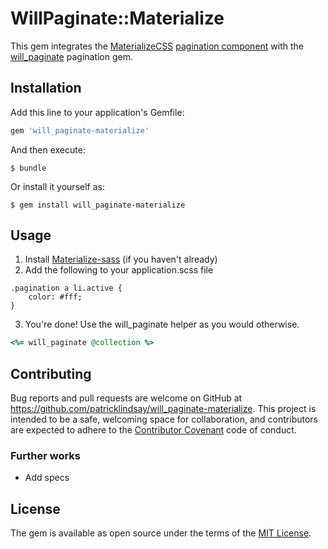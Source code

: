 # WillPaginate::Materialize

This gem integrates the [MaterializeCSS](https://github.com/Dogfalo/materialize) [pagination component](http://materializecss.com/pagination.html) with the [will_paginate](https://github.com/mislav/will_paginate) pagination gem.

## Installation

Add this line to your application's Gemfile:

```ruby
gem 'will_paginate-materialize'
```

And then execute:

    $ bundle

Or install it yourself as:

    $ gem install will_paginate-materialize

## Usage

1. Install [Materialize-sass](https://github.com/mkhairi/materialize-sass) (if you haven't already)
2. Add the following to your application.scss file
  ```
  .pagination a li.active {
      color: #fff;
  }
```
3. You're done! Use the will_paginate helper as you would otherwise.
  ```ruby
  <%= will_paginate @collection %>
  ```

## Contributing

Bug reports and pull requests are welcome on GitHub at https://github.com/patricklindsay/will_paginate-materialize. This project is intended to be a safe, welcoming space for collaboration, and contributors are expected to adhere to the [Contributor Covenant](contributor-covenant.org) code of conduct.

### Further works
 * Add specs

## License

The gem is available as open source under the terms of the [MIT License](http://opensource.org/licenses/MIT).

